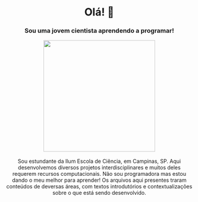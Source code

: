 <h1 align= "center"> 
    Olá! 👋

<h3 align="center">
    <b> Sou uma jovem cientista aprendendo a programar! </b> 
    <p><img src="https://user-images.githubusercontent.com/106619091/194165501-dbbadc90-8c1e-4385-b17c-2fe12366584a.png" width="300" height="300"/> </p>
</h3 align="center">



<p align="center"> 
  Sou estundante da Ilum Escola de Ciência, em Campinas, SP. Aqui desenvolvemos diversos projetos interdisciplinares e muitos deles requerem recursos computacionais. Não sou programadora mas estou dando o meu melhor para aprender! Os arquivos aqui presentes traram conteúdos de deversas áreas, com textos introdutórios e contextualizações sobre o que está sendo desenvolvido.
</p>

